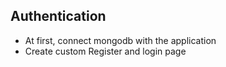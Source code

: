 ## Authentication
* At first, connect mongodb with the application
* Create custom Register and login page
